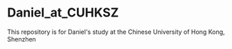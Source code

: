 # Daniel_at_CUHKSZ
This repository is for Daniel's study at the Chinese University of Hong Kong, Shenzhen
